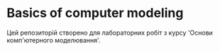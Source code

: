 # Basics of computer modeling

Цей репозиторій створено для лабораторних робіт з курсу 'Основи комп'ютерного моделювання'.
